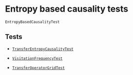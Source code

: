 
# Entropy based causality tests

```@docs
EntropyBasedCausalityTest
```

## Tests

- [`TransferEntropyCausalityTest`](@ref)

- [`VisitationFrequencyTest`](@ref)

- [`TransferOperatorGridTest`](@ref)
